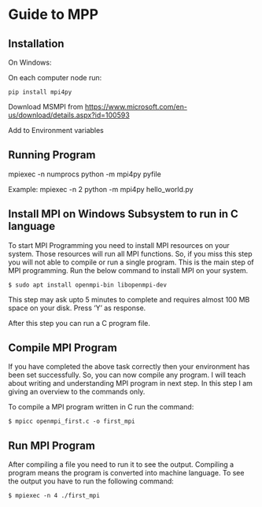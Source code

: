 # Guide to MPP

## Installation

On Windows:

On each computer node run:

```
pip install mpi4py
```

Download MSMPI from https://www.microsoft.com/en-us/download/details.aspx?id=100593

Add to Environment variables

## Running Program

mpiexec -n numprocs python -m mpi4py pyfile

Example:
mpiexec -n 2 python -m mpi4py hello_world.py

## Install MPI on Windows Subsystem to run in C language
To start MPI Programming you need to install MPI resources on your system. Those resources will run all MPI functions. So, if you miss this step you will not able to compile or run a single program. This is the main step of MPI programming. Run the below command to install MPI on your system.

```$ sudo apt install openmpi-bin libopenmpi-dev```

This step may ask upto 5 minutes to complete and requires almost 100 MB space on your disk. Press ‘Y’ as response.

After this step you can run a C program file.
## Compile MPI Program
If you have completed the above task correctly then your environment has been set successfully. So, you can now compile any program. I will teach about writing and understanding MPI program in next step. In this step I am giving an overview to the commands only.

To compile a MPI program written in C run the command:

```$ mpicc openmpi_first.c -o first_mpi```
## Run MPI Program
After compiling a file you need to run it to see the output. Compiling a program means the program is converted into machine language. To see the output you have to run the following command:

```$ mpiexec -n 4 ./first_mpi```
